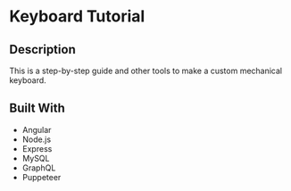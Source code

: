 # Keyboard Tutorial

## Description

This is a step-by-step guide and other tools to make a custom mechanical keyboard.

## Built With

* Angular
* Node.js
* Express
* MySQL
* GraphQL
* Puppeteer